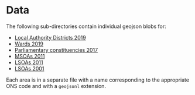 # Data

The following sub-directories contain individual geojson blobs for:

* [Local Authority Districts 2019](LAD19CD/)
* [Wards 2019](WD19CD/)
* [Parliamentary constituencies 2017](PCON17CD/)
* [MSOAs 2011](MSOA11CD/)
* [LSOAs 2011](LSOA11CD/)
* [LSOAs 2001](LSOA01CD/)

Each area is in a separate file with a name corresponding to the appropriate ONS code and with a `geojsonl` extension.
